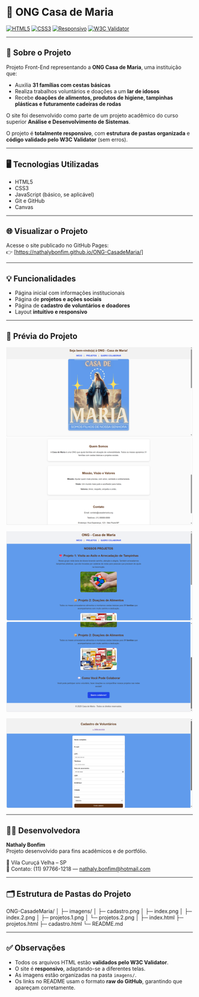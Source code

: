 # 🌻 ONG Casa de Maria

[![HTML5](https://img.shields.io/badge/HTML5-%23E34F26?style=for-the-badge&logo=html5&logoColor=white)](https://developer.mozilla.org/pt-BR/docs/Web/HTML) 
[![CSS3](https://img.shields.io/badge/CSS3-%231572B6?style=for-the-badge&logo=css3&logoColor=white)](https://developer.mozilla.org/pt-BR/docs/Web/CSS)
[![Responsivo](https://img.shields.io/badge/Responsivo-00C853?style=for-the-badge&logo=google-chrome&logoColor=white)](https://developer.mozilla.org/pt-BR/docs/Learn/CSS/CSS_layout/Responsive_Design)
[![W3C Validator](https://img.shields.io/badge/W3C-Validation-3090C7?style=for-the-badge)](https://validator.w3.org/)

---

## 🧩 Sobre o Projeto

Projeto Front-End representando a **ONG Casa de Maria**, uma instituição que:

- Auxilia **31 famílias com cestas básicas**  
- Realiza trabalhos voluntários e doações a um **lar de idosos**  
- Recebe **doações de alimentos, produtos de higiene, tampinhas plásticas e futuramente cadeiras de rodas**

O site foi desenvolvido como parte de um projeto acadêmico do curso superior **Análise e Desenvolvimento de Sistemas**.

O projeto é **totalmente responsivo**, com **estrutura de pastas organizada** e **código validado pelo W3C Validator** (sem erros).

---

## 🖥️ Tecnologias Utilizadas

- HTML5  
- CSS3  
- JavaScript (básico, se aplicável)  
- Git e GitHub  
- Canvas

---

## 🌐 Visualizar o Projeto

Acesse o site publicado no GitHub Pages:  
👉 [https://nathalybonfim.github.io/ONG-CasadeMaria/]

---

## 💡 Funcionalidades

- Página inicial com informações institucionais  
- Página de **projetos e ações sociais**  
- Página de **cadastro de voluntários e doadores**  
- Layout **intuitivo e responsivo**

---

## 📸 Prévia do Projeto

<!-- Página Inicial -->
![Página Inicial](https://raw.githubusercontent.com/Nathalybonfim/ONG-CasadeMaria/main/imagens/index.png)
![Página Inicial 2](https://raw.githubusercontent.com/Nathalybonfim/ONG-CasadeMaria/main/imagens/index.2.png)

<!-- Seção Projetos -->
![Projetos 1](https://raw.githubusercontent.com/Nathalybonfim/ONG-CasadeMaria/main/imagens/projetos.1.png)
![Projetos 2](https://raw.githubusercontent.com/Nathalybonfim/ONG-CasadeMaria/main/imagens/projetos.2.png)

<!-- Cadastro -->
![Cadastro](https://raw.githubusercontent.com/Nathalybonfim/ONG-CasadeMaria/main/imagens/cadastro.png)

---

## 👩‍💻 Desenvolvedora

**Nathaly Bonfim**  
Projeto desenvolvido para fins acadêmicos e de portfólio.  

📍 Vila Curuçá Velha – SP  
📧 Contato: (11) 97766-1218 — nathaly.bonfim@hotmail.com  

---

## 🗂️ Estrutura de Pastas do Projeto

ONG-CasadeMaria/
│
├─ imagens/
│ ├─ cadastro.png
│ ├─ index.png
│ ├─ index.2.png
│ ├─ projetos.1.png
│ └─ projetos.2.png
│
├─ index.html
├─ projetos.html
├─ cadastro.html
└─ README.md

---

## ✅ Observações

- Todos os arquivos HTML estão **validados pelo W3C Validator**.  
- O site é **responsivo**, adaptando-se a diferentes telas.  
- As imagens estão organizadas na pasta `imagens/`.  
- Os links no README usam o formato **raw do GitHub**, garantindo que apareçam corretamente.
